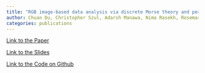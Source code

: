 ```yaml
---
title: "RGB image-based data analysis via discrete Morse theory and persistent homology"
author: Chuan Du, Christopher Szul, Adarsh Manawa, Nima Rasekh, Rosemary Guzman, and Ruth Davidson
categories: publications
---
```


<a href="https://chuandu2.github.io/images/dmt_vf_ms.pdf" target="_blank">Link to the Paper</a>

<a href="https://chuandu2.github.io/images/jmm.pdf" target="_blank">Link to the Slides</a>

<a href="https://github.com/redavids/IBTCDA/tree/master" target="_blank">Link to the Code on Github</a>
